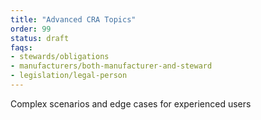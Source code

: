 ```yaml
---
title: "Advanced CRA Topics"
order: 99
status: draft
faqs:
- stewards/obligations
- manufacturers/both-manufacturer-and-steward
- legislation/legal-person
---
```

Complex scenarios and edge cases for experienced users
